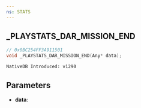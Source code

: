 ```yaml
---
ns: STATS
---
```

## _PLAYSTATS_DAR_MISSION_END

```c
// 0x0BC254FF3A911501
void _PLAYSTATS_DAR_MISSION_END(Any* data);
```

```
NativeDB Introduced: v1290
```

## Parameters
* **data**:
